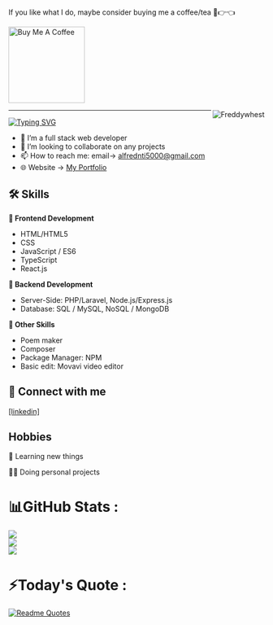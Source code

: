 
If you like what I do, maybe consider buying me a coffee/tea 🥺👉👈

<a href="https://www.buymeacoffee.com/alfrednti" target="_blank"><img src="https://cdn.buymeacoffee.com/buttons/v2/default-red.png" alt="Buy Me A Coffee" width="150" ></a>


<img align="right" src="https://visitor-badge.laobi.icu/badge?page_id=Freddywhest/Freddywhest" alt="Freddywhest">  

---

[![Typing SVG](https://readme-typing-svg.herokuapp.com?font='Belanosima'%2C+sans-serif&weight=900&size=25&duration=3000&pause=2000&color=000000&width=435&lines=Hi+%F0%9F%91%8B%2C+I%E2%80%99m+Alfred;Nice+to+meet+you!+%F0%9F%98%8A)](https://git.io/typing-svg)


- 👀 I’m a full stack web developer
- 💞️ I’m looking to collaborate on any projects
- 📫 How to reach me: email-> alfrednti5000@gmail.com
- 🌐 Website -> [My Portfolio](https://freddywhest.github.io/portfolio/)

## 🛠 Skills

**🎨 Frontend Development**
- HTML/HTML5
- CSS
- JavaScript / ES6 
- TypeScript
- React.js

**📌 Backend Development**
- Server-Side: PHP/Laravel, Node.js/Express.js
- Database: SQL / MySQL, NoSQL / MongoDB 

**🎁 Other Skills**
- Poem maker
- Composer
- Package Manager: NPM
- Basic edit: Movavi video editor

## 🔗 Connect with me
[[linkedin]](https://www.linkedin.com/in/alfred-nti/)


## Hobbies

🧠 Learning new things

👨‍💻 Doing personal projects

# 📊GitHub Stats :
![](https://github-readme-stats.vercel.app/api?username=Freddywhest&theme=dracula&hide_border=true&include_all_commits=false&count_private=false)<br/>
![](https://github-readme-streak-stats.herokuapp.com/?user=Freddywhest&theme=dracula&hide_border=true)<br/>
![](https://github-readme-stats.vercel.app/api/top-langs/?username=Freddywhest&theme=dracula&hide_border=true&include_all_commits=false&count_private=false&layout=compact)

# ⚡️Today's Quote :
[![Readme Quotes](https://quotes-github-readme.vercel.app/api?type=horizontal&theme=dracula)](https://github.com/piyushsuthar/github-readme-quotes)

